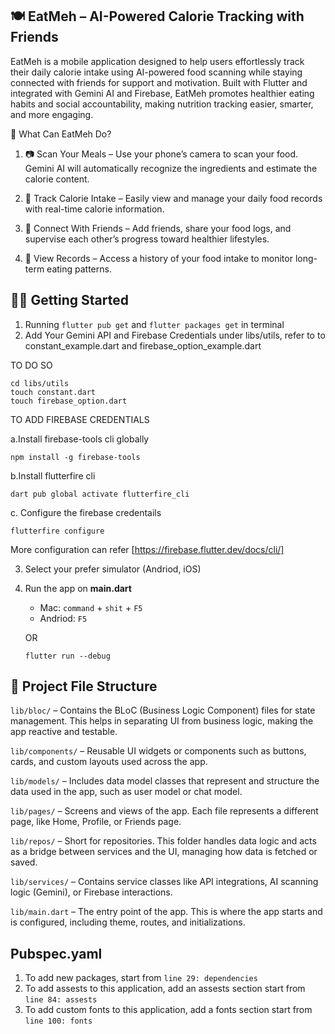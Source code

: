 ## 🍽️ EatMeh – AI-Powered Calorie Tracking with Friends

EatMeh is a mobile application designed to help users effortlessly track their daily calorie intake using AI-powered food scanning while staying connected with friends for support and motivation. Built with Flutter and integrated with Gemini AI and Firebase, EatMeh promotes healthier eating habits and social accountability, making nutrition tracking easier, smarter, and more engaging.

🧠 What Can EatMeh Do?

1. 📷 Scan Your Meals – Use your phone’s camera to scan your food. Gemini AI will automatically recognize the ingredients and estimate the calorie content.

2. 🧾 Track Calorie Intake – Easily view and manage your daily food records with real-time calorie information.

3. 👯 Connect With Friends – Add friends, share your food logs, and supervise each other’s progress toward healthier lifestyles.

4. 📝 View Records – Access a history of your food intake to monitor long-term eating patterns.

## 🧑‍💻 Getting Started

1. Running `flutter pub get` and `flutter packages get` in terminal
2. Add Your Gemini API and Firebase Credentials under libs/utils, refer to to constant_example.dart and firebase_option_example.dart

TO DO SO

```
cd libs/utils
touch constant.dart
touch firebase_option.dart
```

TO ADD FIREBASE CREDENTIALS

a.Install firebase-tools cli globally

```
npm install -g firebase-tools
```

b.Install flutterfire cli

```
dart pub global activate flutterfire_cli
```

c. Configure the firebase credentails

```
flutterfire configure
```

More configuration can refer [https://firebase.flutter.dev/docs/cli/]

3. Select your prefer simulator (Andriod, iOS)
4. Run the app on **main.dart**

   - Mac: `command` + `shit` + `F5`
   - Andriod: `F5`

   OR

   ```
   flutter run --debug
   ```

## 📁 Project File Structure

`lib/bloc/` – Contains the BLoC (Business Logic Component) files for state management. This helps in separating UI from business logic, making the app reactive and testable.

`lib/components/` – Reusable UI widgets or components such as buttons, cards, and custom layouts used across the app.

`lib/models/` – Includes data model classes that represent and structure the data used in the app, such as user model or chat model.

`lib/pages/` – Screens and views of the app. Each file represents a different page, like Home, Profile, or Friends page.

`lib/repos/` – Short for repositories. This folder handles data logic and acts as a bridge between services and the UI, managing how data is fetched or saved.

`lib/services/` – Contains service classes like API integrations, AI scanning logic (Gemini), or Firebase interactions.

`lib/main.dart` – The entry point of the app. This is where the app starts and is configured, including theme, routes, and initializations.

## Pubspec.yaml

1. To add new packages, start from `line 29: dependencies`
2. To add assests to this application, add an assests section start from `line 84: assests`
3. To add custom fonts to this application, add a fonts section start from `line 100: fonts`
